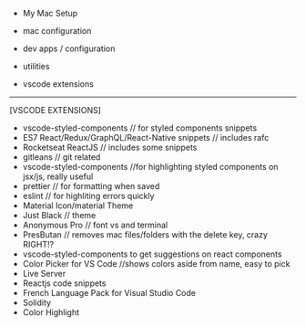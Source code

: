 - My Mac Setup

- mac configuration
- dev apps / configuration
- utilities
- vscode extensions

-------------------

[VSCODE EXTENSIONS]

- vscode-styled-components // for styled components snippets
- ES7 React/Redux/GraphQL/React-Native snippets // includes rafc
- Rocketseat ReactJS // includes some snippets
- gitleans // git related
- vscode-styled-components //for highlighting styled components on jsx/js, really useful
- prettier // for formatting when saved
- eslint // for highliting errors quickly
- Material Icon/material Theme
- Just Black // theme
- Anonymous Pro // font vs and terminal
- PresButan // removes mac files/folders with the delete key, crazy RIGHT!?
- vscode-styled-components to get suggestions on react components
- Color Picker for VS Code //shows colors aside from name, easy to pick 
- Live Server
- Reactjs code snippets
- French Language Pack for Visual Studio Code
- Solidity
- Color Highlight

